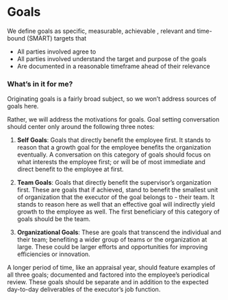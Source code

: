 Goals
======

We define goals as specific, measurable, achievable , relevant and time-bound (SMART) targets that 

- All parties involved agree to
- All parties involved understand the target and purpose of the goals
- Are documented in a reasonable timeframe ahead of their relevance

### What’s in it for me?

Originating goals is a fairly broad subject, so we won’t address sources of goals here. 

Rather, we will address the motivations for goals. Goal setting conversation should center only around the following three notes:

1. **Self Goals**: Goals that directly benefit the employee first. It stands to reason that a growth goal for the employee benefits the organization eventually. A conversation on this category of goals should focus on what interests the employee first; or will be of most immediate and direct benefit to the employee at first. 

2. **Team Goals**: Goals that directly benefit the supervisor’s organization first. These are goals that if achieved, stand to benefit the smallest unit of organization that the executor of the goal belongs to - their team. It stands to reason here as well that an effective goal will indirectly yield growth to the employee as well. The first beneficiary of this category of goals should be the team.

3. **Organizational Goals**: These are goals that transcend the individual and their team; benefiting a wider group of teams or the organization at large. These could be larger efforts and opportunities for improving efficiencies or innovation. 

A longer period of time, like an appraisal year, should feature examples of all three goals; documented and factored into the employee’s periodical review. These goals should be separate and in addition to the expected day-to-day deliverables of the executor’s job function.
